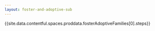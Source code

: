 ```yaml
---
layout: foster-and-adoptive-sub
---
```


{{site.data.contentful.spaces.proddata.fosterAdoptiveFamilies[0].steps}}